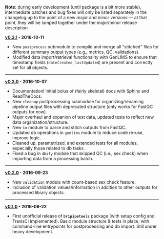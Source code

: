 **Note:** during early development (until package is a bit more stable), intermediate patches and bug fixes will only be listed separately in the changelog up to the point of a new major and minor versions &mdash; at that point, they will be lumped together under the major/minor release description

**[v0.3.1](https://github.com/jaeddy/bripipetools/tree/e7aa92d49dae8fa34a463aba68de4ff9610d2af7) - 2016-10-11**

+ New `postprocess` submodule to compile and merge all "stitched" files for different summary output types (e.g., metrics, QC, validations).
+ Modified data import/retrieval functionality with GenLIMS to ensure that timestamp fields (`dateCreated`, `lastUpdated`) are present and correctly set for all objects.

-----

**[v0.3.0](https://github.com/jaeddy/bripipetools/tree/6fffe25dabe85864f50ddd2d09fa66eb185350e0) - 2016-10-07**

+ Documentation! Initial bolus of (fairly skeletal) docs with Sphinx and ReadTheDocs.
+ New `cleanup` postprocessing submodule for organizing/renaming pipeline output files with deprecated structure (only works for FastQC outputs for now).
+ Major overhaul and expanion of test data, updated tests to reflect new data organization/structure.
+ New `io` module to parse and stitch outputs from FastQC.
+ Updated db operations in `genlims` module to reduce code re-use, improve logic.
+ Cleaned up, parametrized, and extended tests for all modules, especially those related to db tasks.
+ Fixed a bug in `dbify` module that skipped QC (i.e., sex check) when importing data from a processing batch.

-----

**[v0.2.0](https://github.com/jaeddy/bripipetools/tree/0d595fc1deed7a1d7ee81d0520097616bd3cbd50) - 2016-09-23**

+ New `validation` module with count-based sex check feature.
+ Inclusion of validation values/information in addition to other outputs for processed library objects.

-----

**[v0.1.0](https://github.com/jaeddy/bripipetools/tree/0d767a60c60a803df934675dfb7d4f36ee5802d7) - 2016-09-22**

+ First unofficial release of **`bripipetools`** package (with setup config and TravisCI implemented). Basic module structure & tests in place, with command-line entrypoints for postprocessing and db import. Still under heavy development.
